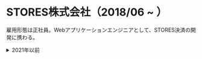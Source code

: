 # STORES株式会社（2018/06 ~ ）
雇用形態は正社員。Webアプリケーションエンジニアとして、STORES決済の開発に携わる。

<details>
    <summary>2021年以前</summary>

## 2021/01 ~ 2021/04 JenkinsからGitHub Actionsへの移行

**利用技術：** AWS、Terraform、GitHub Actions

次のような理由で、JenkinsからGitHub Actionsへの移行を決めた。

1. デプロイ・リリース方法が多様化されている上にちゃんとドキュメントがなく、全環境の手順把握してる人もいないため、使うツールや手順を統一したい
2. 数年Jenkinsのメンテナンスされてこなかったし、これからもメンテナンスしたくない
3. ジョブの作り上、ビルド・デプロイに時間がかかるため改善したい

既存で使われていたのが、AWS CodeBuild・AWS CodeDeployとGitHub Actionsだったのでこの2択だった。前者だと、設定ファイル結構用意しないといけないしデプロイ作業が手間そうだったので、後者に決めた。
運用のことを考えて、実行ログの永続化のために独自でバッチを作ったり、Slack通知をするジョブを全レポジトリに展開するために独自アクションを作ったりした。

詳細は、[JenkinsからGitHub Actionsへの移行をキメた](https://www.b1a9idps.com/posts/migrate-to-github-actions)にまとめてある。

## 2020/12 ~ 2021/02 Elastic Beanstalkで動いているAPIのECS移行

**利用技術：** Java 1.8、Spring Boot 2.2.x、Spring Cloud Hoxton.RELEASE、AWS(IAM、S3、ALB、ECS、Security Group) 、Terraform、GitHub Actions

「2018/08 ~ 2019/03 コールセンターとカスタマーサポートチーム間の業務改善」のプロジェクトで作ったAPIがElastic Beanstalkで動いているのでECSに移行した。
「時代にそぐわない、Java 8より後のバージョンがAmazon Correttoしか利用できない、Beanstalkはブラックボックス化しているため不具合の原因調査等が難しい」など理由からECSへの移行を決めた。
デフォルトだと、アプリケーションログ、アクセスログ、エラーログが１箇所に吐き出されてしまうため、AWS FireLensを利用して分けて吐き出すようにした。デプロイはGitHub Actionsから行うようにした。

## 2020/12 ~ 2021/01 GitHub ActionsのデプロイログをS3にアップロードするバッチ作成

**利用技術：** Java 11、Spring Boot 2.4.x、Spring Cloud 2020.0.x（Spring Cloud Openfeign）、AWS(IAM、S3) 、Terraform、GitHub Actions

CI/CDをJenkinsからGitHub Actionsに移行するプロジェクトの前段階。監査の観点でデプロイログを一定期間保存する必要があるが、現在のGitHubのプランでは90日しか保存されないため、S3にデプロイログをアップロードするバッチを作成。
バッチは、「GitHubのAPIを叩いて、全レポジトリのワークフローの実行ログファイル（zip）を取得してS3にアップロードする」もので、これをGitHub Actionsのscheduleイベントを使って毎日12時に起動するようにした。
LocalStackを使ってユニットテストを書きたかったが、AWS SDK for Java v2は対応してないため断念。

## 2020/08 ~ 2020/12 社内用管理システムのユーザ管理・権限管理機能追加

**利用技術：** Java 1.8、Spring Boot 2.3.x、AWS(Elastic Beanstalk、Cloud Watch、Parameter Store、Amazon Aurora) 、Terraform

全加盟店を管理している社内用管理システム(S)では、Sシステム利用ユーザの登録や参照はできず（リプレース前の旧システムBで行っていた）。権限管理機能もなかった。Bシステムの停止や誤操作の防止のために機能追加を行った。
社内ユーザ管理や認証認可に関するところは、ローンチ時からほぼ手をつけられてなかったし今後もあまりタッチできないだろうと思い、大規模なリファクタリングも行った。具体的にはレイヤードアーキテクチャ、マイクロサービスなどの現在の実装方針に合うように実装した。
DB移行も必要だったため、TerraformでRDSを構築した。

また、社内にまだ実績のなかった、[springdoc-openapi](https://github.com/springdoc/springdoc-openapi)や[Spring Cloud OpenFeign](https://github.com/spring-cloud/spring-cloud-openfeign)やAWS Systems Manager パラメータストアを導入した。springdoc-openapiではドキュメントとコードの乖離の防止、Spring Cloud OpenFeignではHttpClientの実装工数削減、AWS Systems Manager パラメータストアではセキュリティレベルの向上ができた。
検証時の様子をブログにまとめてある。

- [springdoc-openapiでOpenAPI形式のAPIドキュメントを生成する](https://www.b1a9idps.com/posts/springdoc-openapi-1)
- [Spring Cloud OpenFeignで遊ぶ](https://www.b1a9idps.com/posts/spring-cloud-open-feign-1)
- [Spring BootアプリケーションでAWS Systems Manager パラメータストアを利用する](https://www.b1a9idps.com/posts/spring-boot-parameter-store)

m要件外のリファクタリングの変更が多かったが、バグを出してしまっては意味がないので、テスト項目書を作成しフロントエンドチームとQA前に2週間かけてテストを行った。QA期間中は疑問点等を自ら拾って回答するようにして品質向上に協力した。
プロジェクト開始時に立てたスケジュールよりも前倒しで進められた上に、リリース後バグもなくとても満足のいくプロジェクトとなった。

## 2020/07 TravisからGitHub Actionsへの移行

**利用技術：** GitHub Actions

開発時のCIはTravisを利用していたが、同レポジトリで動くジョブば1つで複数人が同時にPUSHすると、ビルド待ちがけっこう発生していた（1ビルドあたり10分）のでGitHub Actionsに移行した。
社内にまだ知見がなかったので、ドキュメントを読み込み手を動かした。GitHub Actionsにしたことで、パラレルでジョブが走るために待ち時間が短縮できた。また、GitHubだけで完結するために設定が楽になった。

## 2020/01 ~ 2020/07 入金サイクルの短縮化

**利用技術：** Java 1.8、Spring Boot 2.2.x、AWS(Elastic Beanstalk、Cloud Watch)

競合サービスよりも加盟店さまへの入金までのスピードが遅かったため、2週間から翌々日に入金できるようにした。仕様検討、実装、テストを担当。
入金周りのコードはサービスローンチ時からほぼ手をいれおらず、実際の仕様を表現した実装になっていなかったり、特に方針もなく実装されていたので機能開発に加えて大規模リファクタリングも行った。
リリース直後から入金依頼が行われていて、加盟店さまにとってとても価値があることができたと実感できた。

## 2020/01 一次請けコールセンターの業務改善

**利用技術：** Java 1.8、Spring Boot 2.2.x、React、TypeScript

社内専用サービスは、コールセンターの方たちは参照しかできないように制限をかけていたことで、冗長な書き込み系の作業が発生していたため、この工数を削減した。仕様検討、実装（フロントエンド・バックエンド）、テストを担当。
バックエンドはアクセス制限の変更（一部POSTを可能に）を行い、フロントエンドは表示内容の変更を行った。

## 2019/05 ~ 2019/12 Spring Boot 1.5.xからSpring Boot 2.2.xへのバージョンアップ

**利用技術：** Java 1.8、Spring Boot 2.2.x、Spring Cloud Config Server、Gradle

5レポジトリをGradle 4.10.2以上、Spring Boot 2.2.xにしてリリースした。方針検討、実装、テストを担当。
リリースノートや公式ドキュメント、ソースコードを読みながらバージョンアップを行い、リファクタリングも同時に行った。
QAチームと一緒にテスト項目書を作ってテストをしたのもあって、特に大きな問題もなくリリースできた。

このときの様子を[note](https://note.com/b1a9idps/n/n0b9ca2ee57a2)にまとめている。

## 2019/04 認証・認可周りの改修

**利用技術：** Java 1.8、Spring Boot 1.5.x

Spring SecurityのSecurity Filter Chainを通過した後のSpring Webに処理が移ったときに認証・認可を行なっていた。Spring的に正しい実装方法ではなく、またサービス拡張を考えたときに拡張しづらくなることを考えて改修した。方針検討、実装、テストを担当。
Spring Securityを適切に利用することでセキュリティが高く、今後の拡張もしやすくなった。



## 2018/08 ~ 2019/03 コールセンターとカスタマーサポートチーム間の業務改善

**利用技術：** Java 1.8、Spring Boot 2.1.x、AWS(Elastic Beanstalk、Cloud Watch、Amazon Aurora、Cognito、S3)

コールセンターの方たちは社内専用サービスを利用することができず、スプレッドシート等でカスタマーサポートチームを必要な情報をやりとりしている状況だった。業務改善のために、社内専用サービスをコールセンターの方たちも利用できるようにした。API設計、実装、インフラ設計・構築、テスト担当。
当時社内に知見のなかったSpring Boot 2やMicrometer、TestContainersを導入しました。Amazon CognitoのSDKとSpring Security使って認証・認可処理を実装するのは特に苦戦した。TestContainersを導入したことで、本番と同じDBMSを利用したテストを書けるようになり、よりクオリティ高いテストを書けるようになった。
開発以外では、プロジェクト全体の進捗管理を行ったり、QAやビジネスサイドの人たち向けに噛み砕いた資料を作って仕様説明会を行ったりした。

</details>

